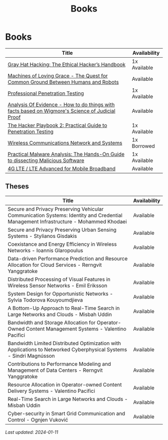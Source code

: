 ﻿---
title: Books
parent: Lab Equipment
has_children: false
nav_order: 4
---
# Books

 Title | Availability
------------- | -------------
[Gray Hat Hacking: The Ethical Hacker’s Handbook](<https://2.droppdf.com/files/LvkJi/gray-hat-hacking-the-ethical-hacker-s.pdf>) | 1x Available
[Machines of Loving Grace - The Quest for Common Ground Between Humans and Robots](<https://nse.digital/pages/lab-equipment/books.html>) | Available
[Professional Penetration Testing](<https://www.bokus.com/bok/9781597494250/professional-penetration-testing-bookcd-package/>) | 1x Available
[Analysis Of Evidence - How to do things with facts based on Wigmore's Science of Judicial Proof](<https://nse.digital/pages/lab-equipment/books.html>) | Available
[The Hacker Playbook 2: Practical Guide to Penetration Testing](<http://lepointdeau.fr/The Hacker Playbook 2 - Practical Guide To Penetration Testing By Peter Kim [Psycho.Killer] (1).pdf>) | 1x Available
[Wireless Communications Network and Systems](<https://www.springer.com/gp/book/9780306481901>) | 1x Borrowed
[Practical Malware Analysis: The Hands-On Guide to dissecting Malicious Software](<https://www.amazon.co.uk/Practical-Malware-Analysis-Hands-Dissecting/dp/1593272901>) | 1x Available
[4G LTE / LTE Advanced for Mobile Broadband](<https://dl.acm.org/citation.cfm?id=2613393>) | Available

## Theses

 Title | Availability
------------- | -------------
Secure and Privacy Preserving Vehicular Communication Systems: Identity and Credential Management Infrastructure - Mohammed Khodaei | Available
Secure and Privacy Preserving Urban Sensing Systems - Stylianos Gisdakis | Available
Coexistance and Energy Efficiency in Wireless Networks - Ioannis Glaropoulus | Available
Data-driven Performance Prediction and Resource Allocation for Cloud Services - Rerngvit Yanggratoke | Available
Distributed Processing of Visual Features in Wireless Sensor Networks - Emil Eriksson | Available
System Design for Opportunistic Networks - Sylvia Todorova Kouyoumdjieva | Available
A Bottom-Up Approach to Real-Time Search in Large Networks and Clouds - Misbah Uddin | Available
Bandwidth and Storage Allocation for Operator-Owned Content Management Systems - Valentino Pacifici | Available
Bandwidth Limited Distributed Optimization with Applications to Networked Cyberphysical Systems - Sindri Magnússon | Available
Contributions to Performance Modeling and Management of Data Centers - Rerngvit Yanggratoke | Available
Resource Allocation in Operator-owned Content Delivery Systems - Valentino Pacifici | Available
Real-Time Search in Large Networks and Clouds - Misbah Uddin | Available
Cyber-security in Smart Grid Communication and Control - Ognjen Vuković | Available



<i>Last updated: 2024-01-11 </i>
